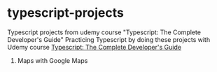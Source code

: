 # typescript-projects
Typescript projects from udemy course "Typescript: The Complete Developer's Guide"
Practicing Typescript by doing these projects with Udemy course [Typescript: The Complete Developer's Guide](https://www.udemy.com/course/typescript-the-complete-developers-guide)


1. Maps with Google Maps
